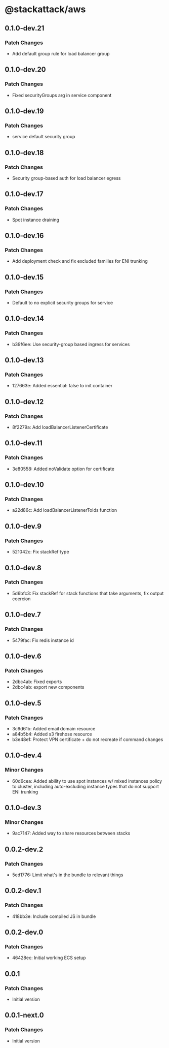 # @stackattack/aws

## 0.1.0-dev.21

### Patch Changes

- Add default group rule for load balancer group

## 0.1.0-dev.20

### Patch Changes

- Fixed securityGroups arg in service component

## 0.1.0-dev.19

### Patch Changes

- service default security group

## 0.1.0-dev.18

### Patch Changes

- Security group-based auth for load balancer egress

## 0.1.0-dev.17

### Patch Changes

- Spot instance draining

## 0.1.0-dev.16

### Patch Changes

- Add deployment check and fix excluded families for ENI trunking

## 0.1.0-dev.15

### Patch Changes

- Default to no explicit security groups for service

## 0.1.0-dev.14

### Patch Changes

- b39f6ee: Use security-group based ingress for services

## 0.1.0-dev.13

### Patch Changes

- 127663e: Added essential: false to init container

## 0.1.0-dev.12

### Patch Changes

- 8f2279a: Add loadBalancerListenerCertificate

## 0.1.0-dev.11

### Patch Changes

- 3e80558: Added noValidate option for certificate

## 0.1.0-dev.10

### Patch Changes

- a22d86c: Add loadBalancerListenerToIds function

## 0.1.0-dev.9

### Patch Changes

- 521042c: Fix stackRef type

## 0.1.0-dev.8

### Patch Changes

- 5d6bfc3: Fix stackRef for stack functions that take arguments, fix output coercion

## 0.1.0-dev.7

### Patch Changes

- 5479fac: Fix redis instance id

## 0.1.0-dev.6

### Patch Changes

- 2dbc4ab: Fixed exports
- 2dbc4ab: export new components

## 0.1.0-dev.5

### Patch Changes

- 3c9d61b: Added email domain resource
- a84b5b4: Added s3 firehose resource
- b3e48e1: Protect VPN certificate + do not recreate if command changes

## 0.1.0-dev.4

### Minor Changes

- 60d6cea: Added ability to use spot instances w/ mixed instances policy to cluster, including auto-excluding instance types that do not support ENI trunking

## 0.1.0-dev.3

### Minor Changes

- 9ac7147: Added way to share resources between stacks

## 0.0.2-dev.2

### Patch Changes

- 5ed1776: Limit what's in the bundle to relevant things

## 0.0.2-dev.1

### Patch Changes

- 418bb3e: Include compiled JS in bundle

## 0.0.2-dev.0

### Patch Changes

- 46428ec: Initial working ECS setup

## 0.0.1

### Patch Changes

- Initial version

## 0.0.1-next.0

### Patch Changes

- Initial version
